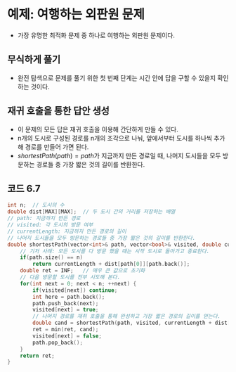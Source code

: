 # 예제: 여행하는 외판원 문제
* 가장 유명한 최적화 문제 중 하나로 여행하는 외판원 문제이다.

## 무식하게 풀기
* 완전 탐색으로 문제를 풀기 위한 첫 번째 단계는 시간 안에 답을 구할 수 있을지 확인하는 것이다.

## 재귀 호출을 통한 답안 생성
* 이 문제의 모든 답은 재귀 호출을 이용해 간단하게 만들 수 있다.
* n개의 도시로 구성된 경로를 n개의 조각으로 나눠, 앞에서부터 도시를 하나씩 추가해 경로를 만들어 가면 된다.
* $shortestPath (path) = path$가 지금까지 만든 경로일 때, 나머지 도시들을 모두 방문하는 경로들 중 가장 짧은 것의 길이를 반환한다.

## 코드 6.7
```C++
int n;  // 도시의 수
double dist[MAX][MAX];  // 두 도시 간의 거리를 저장하는 배열
// path: 지금까지 만든 경로
// visited: 각 도시의 방문 여부
// currentLength: 지금까지 만든 경로의 길이
// 나머지 도시들을 모두 방문하는 경로들 중 가장 짧은 것의 길이를 반환한다.
double shortestPath(vector<int>& path, vector<bool>& visited, double currentLength) {
    // 기저 사례: 모든 도시를 다 방문 했을 때는 시작 도시로 돌아가고 종료한다.
    if(path.size() == n)
        return currentLength + dist[path[0]][path.back()];
    double ret = INF;   // 매우 큰 값으로 초기화
    // 다음 방문할 도시를 전부 시도해 본다.
    for(int next = 0; next < n; ++next) {
        if(visited[next]) continue;
        int here = path.back();
        path.push_back(next);
        visited[next] = true;
        // 나머지 경로를 재취 호출을 통해 완성하고 가장 짧은 경로의 길이를 얻는다.
        double cand = shortestPath(path, visited, currentLength + dist[here][next]);
        ret = min(ret, cand);
        visited[next] = false;
        path.pop_back();
    }
    return ret;
}
```